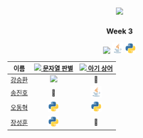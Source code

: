 <div align="center">
  <h3><img src="https://user-images.githubusercontent.com/46666296/133788774-1bba4108-db05-4d35-88ac-e355f29040a0.png"></h3>

### <center>**Week 3**</center>

  <!--CPP-->
  <img src="https://media.vlpt.us/images/seungju0000/post/0bb96d2c-93ff-4415-86ea-f6c71b40260b/img%20(1).png" height="25">
  <!--Java-->
  <img src="https://raw.githubusercontent.com/vscode-icons/vscode-icons/master/icons/file_type_jar.svg" height="25"/>
  <!--Python-->
  <img src="https://raw.githubusercontent.com/vscode-icons/vscode-icons/master/icons/file_type_python.svg" height="25"/>

  <!--문제를 풀었으면 위의 아이콘 중에 하나를 복사해서 붙여넣기-->
  <!--링크 삽입할 때 Forked Repo(개인 저장소)가 아닌 Remote Repo(원본 저장소) 주소를 붙여넣을 것-->
  <!--주소를 붙여넣는 방법 대신에 './파일명.cpp', './파일명.java', './파일명.py'처럼 링크를 연결해주는 방법이 더 편함-->

|                    이름                    |                                        [<img src="https://d2gd6pc034wcta.cloudfront.net/tier/9.svg" height="12"> 문자열 판별](https://www.acmicpc.net/problem/16500)                                         |        [<img src="https://d2gd6pc034wcta.cloudfront.net/tier/12.svg" height="12"> 아기 상어](https://www.acmicpc.net/problem/16236)         |
| :----------------------------------------: | :----------------------------------------------------------------------------------------------------------------------------------------------------------------------------------------------------------: | :-----------------------------------------------------------------------------------------------------------------------------------------: |
|   [강승환](https://github.com/kangshwan)   | [<img src="https://media.vlpt.us/images/seungju0000/post/0bb96d2c-93ff-4415-86ea-f6c71b40260b/img%20(1).png" height="25">](https://github.com/HUFS-ICE-STUDY/Algorithm/blob/main/Week/Week03/16500_kang.cpp) |                                                                     🧠                                                                      |
|    [송진호](https://github.com/sth4881)    |                                                                                                      🧠                                                                                                      | [<img src="https://raw.githubusercontent.com/vscode-icons/vscode-icons/master/icons/file_type_jar.svg" height="25"/>](./16236_song.java) |
| [오동혁](https://github.com/97DongHyeokOH) |                                   [<img src="https://raw.githubusercontent.com/vscode-icons/vscode-icons/master/icons/file_type_python.svg" height="25"/>](./16500_oh.py)                                    |   [<img src="https://raw.githubusercontent.com/vscode-icons/vscode-icons/master/icons/file_type_python.svg" height="25"/>](./16236_oh.py)   |
|    [장성훈](https://github.com/jsh9611)    |                                  [<img src="https://raw.githubusercontent.com/vscode-icons/vscode-icons/master/icons/file_type_python.svg" height="25"/>](./16500_jang.py)                                   |                                                                     🧠                                                                      |

</div>
